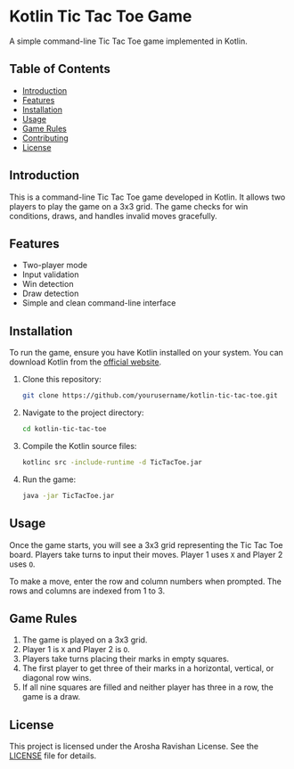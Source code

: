 # Kotlin Tic Tac Toe Game

A simple command-line Tic Tac Toe game implemented in Kotlin.

## Table of Contents

- [Introduction](#introduction)
- [Features](#features)
- [Installation](#installation)
- [Usage](#usage)
- [Game Rules](#game-rules)
- [Contributing](#contributing)
- [License](#license)

## Introduction

This is a command-line Tic Tac Toe game developed in Kotlin. It allows two players to play the game on a 3x3 grid. The game checks for win conditions, draws, and handles invalid moves gracefully.

## Features

- Two-player mode
- Input validation
- Win detection
- Draw detection
- Simple and clean command-line interface

## Installation

To run the game, ensure you have Kotlin installed on your system. You can download Kotlin from the [official website](https://kotlinlang.org/).

1. Clone this repository:
    ```sh
    git clone https://github.com/yourusername/kotlin-tic-tac-toe.git
    ```
2. Navigate to the project directory:
    ```sh
    cd kotlin-tic-tac-toe
    ```
3. Compile the Kotlin source files:
    ```sh
    kotlinc src -include-runtime -d TicTacToe.jar
    ```
4. Run the game:
    ```sh
    java -jar TicTacToe.jar
    ```

## Usage

Once the game starts, you will see a 3x3 grid representing the Tic Tac Toe board. Players take turns to input their moves. Player 1 uses `X` and Player 2 uses `O`.

To make a move, enter the row and column numbers when prompted. The rows and columns are indexed from 1 to 3.


## Game Rules

1. The game is played on a 3x3 grid.
2. Player 1 is `X` and Player 2 is `O`.
3. Players take turns placing their marks in empty squares.
4. The first player to get three of their marks in a horizontal, vertical, or diagonal row wins.
5. If all nine squares are filled and neither player has three in a row, the game is a draw.

## License

This project is licensed under the Arosha Ravishan License. See the [LICENSE](LICENSE) file for details.


